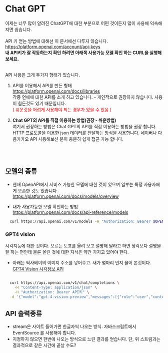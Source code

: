 # Chat GPT
이제는 너무 많이 알려진 ChatGPT에 대한 부분으로 어떤 것이든지 많이 사용해 익숙해지면 쉽습니다.<br>
<br>
API 키 얻는 방법에 대해선 이 문서에선 다루지 않습니다.<br>
  https://platform.openai.com/account/api-keys<br>
  **내 API키가 잘 작동하는지 확인 하려면 아래쪽 사용가능 모델 확인 하는 CURL을 실행해 보세요.**<br>
<br>

API 사용은 크게 두가지 형태가 있습니다.
<br>
1. API를 이용해서 API를 만든 형태<br>
  https://platform.openai.com/docs/libraries<br>
  각종 언에에 대한 API를 소개 하고 있습니다. - 개인적으로 권장하지 않습니다. 사용이 힘든것도 있기 때문입니다.<br>
  <font color='red'>( 쉬운것을 어렵게 사용해야 되는 경우가 있을 수 있음 ) </font>

1. **Chat GPT의 API를 직접 이용하는 방법(권장 - 쉬운방법)**<br>
여기서 권장하는 방법은 Chat GPT의 API를 직접 이용하는 방법을 권장 합니다. <br>
HTTP 프로토콜을 이용한 json 데이터를 전달하는 방식을 사용합니다. 네이버나 다음카카오 API 사용해보신 분이 충분히 쉽게 접근 가능 합니다.
<br>
<br>

## 모델의 종류
- 현재 OpenAPI에서 서비스 가능한 모델에 대한 것이 있으며 일부는 특정 사용자에게 오픈한 것도 있습니다.<br>
  https://platform.openai.com/docs/models/overview
  <br>

- 내가 사용가능한 모델 확인하는 방법<br>
  https://platform.openai.com/docs/api-reference/models<br>
```bash
  curl https://api.openai.com/v1/models -H "Authorization: Bearer $OPENAI_API_KEY"
```


### GPT4 vision
시각지능에 대한 것이다. 모르는 도표를 올려 보고 설명해 달라고 하면 생각보다 설명을 잘 하는 편인데 물론 올린 것에 대한 지식은 약간 가지고 있어야 한다.
* 아래는 픽사베이의 이미지 주소를 넣어주고. 새가 몇마리 인지 물어 본것이다.<br>
  <a href="https://www.pabburi.co.kr/content/pds/openai-gpt4-vision-%EC%8B%9C%EA%B0%81%EC%A0%95%EB%B3%B4-api-%EC%82%AC%EC%9A%A9%ED%95%B4%EB%B3%B4%EA%B8%B0/">GPT4 Vision 시각정보 API</a>
```bash

  curl https://api.openai.com/v1/chat/completions \
    -H "Content-Type: application/json" \
    -H "Authorization: Bearer API키" \
  -d '{"model":"gpt-4-vision-preview","messages":[{"role":"user","content":[{"type":"text","text":"새가 몇 마리"},{"type":"image_url","image_url":{"url":"https://cdn.pixabay.com/photo/2014/11/21/15/39/grey-crowned-cranes-540657_1280.jpg","detail":"high"}}]}],"max_tokens":300}'

```

## API 출력종류
- stream은 사이트 들어가면 한글자씩 나오는 방식. 자바스크립트에서 EventSource 를 사용해야 합니다.
- 지정하지 않으면 한번에 나오는 방식으로 느린 결과를 얻습니다. 단, 위 스트림과는 결과적으로 같은 시간에 끝날 수도?
